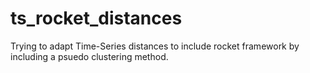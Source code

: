 # ts_rocket_distances
Trying to adapt Time-Series distances to include rocket framework by including a psuedo clustering method.
